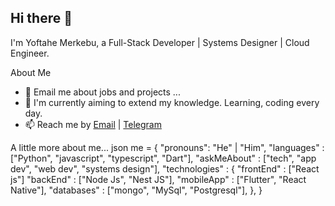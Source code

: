 ## Hi there 👋
I'm Yoftahe Merkebu, a Full-Stack Developer | Systems Designer | Cloud Engineer.

About Me

- 💬 Email me about jobs and projects ...
- 🔭 I'm currently aiming to extend my knowledge. Learning, coding every day.
- 📫 Reach me by [Email](mailto:yoftahemerkebu2@gmail.com) | [Telegram](https://t.me/Yoftahe_Merkebu)

A little more about me...
json me = {
    "pronouns": "He" | "Him",
    "languages" : ["Python", "javascript", "typescript", "Dart"],
    "askMeAbout" : ["tech", "app dev", "web dev", "systems design"],
    "technologies" : {
        "frontEnd" : ["React js"]
        "backEnd" : ["Node Js", "Nest JS"],
        "mobileApp" : ["Flutter", "React Native"],
        "databases" : ["mongo", "MySql", "Postgresql"],
    },
}
<!--
**Yoftahe1/Yoftahe1** is a ✨ _special_ ✨ repository because its `README.md` (this file) appears on your GitHub profile.


-->
